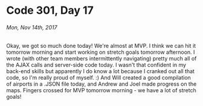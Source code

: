 # Code 301, Day 17
###### Mon, Nov 14th, 2017

Okay, we got so much done today! We're almost at MVP. I think we can hit it tomorrow morning and start working on stretch goals tomorrow afternoon. I wrote (with other team members intermittently navigating) pretty much all of the AJAX calls and server-side code today. I wasn't that confident in my back-end skills but apparently I do know a lot because I cranked out all that code, so I'm really proud of myself. :) And Will created a good compilation of airports in a .JSON file today, and Andrew and Joel made progress on the maps. Fingers crossed for MVP tomorrow morning - we have a lot of stretch goals!
